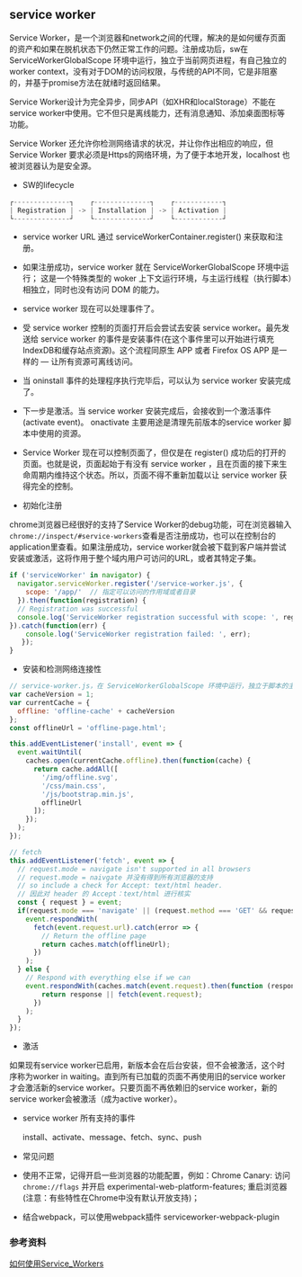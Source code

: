## service worker

Service Worker，是一个浏览器和network之间的代理，解决的是如何缓存页面的资产和如果在脱机状态下仍然正常工作的问题。注册成功后，sw在 ServiceWorkerGlobalScope 环境中运行，独立于当前网页进程，有自己独立的 worker context，没有对于DOM的访问权限，与传统的API不同，它是非阻塞的，并基于promise方法在就绪时返回结果。

Service Worker设计为完全异步，同步API（如XHR和localStorage）不能在service worker中使用。它不但只是离线能力，还有消息通知、添加桌面图标等功能。

Service Worker 还允许你检测网络请求的状况，并让你作出相应的响应，但Service Worker 要求必须是Https的网络环境，为了便于本地开发，localhost 也被浏览器认为是安全源。

* SW的lifecycle

```js
┌--------------┐    ┌--------------┐    ┌------------┐
| Registration | -> | Installation | -> | Activation |
└--------------┘    └--------------┘    └------------┘
```

  - service worker URL 通过 serviceWorkerContainer.register() 来获取和注册。

  - 如果注册成功，service worker 就在 ServiceWorkerGlobalScope 环境中运行； 这是一个特殊类型的 woker 上下文运行环境，与主运行线程（执行脚本）相独立，同时也没有访问 DOM 的能力。

  - service worker 现在可以处理事件了。

  - 受 service worker 控制的页面打开后会尝试去安装 service worker。最先发送给 service worker 的事件是安装事件(在这个事件里可以开始进行填充 IndexDB和缓存站点资源)。这个流程同原生 APP 或者 Firefox OS APP 是一样的 — 让所有资源可离线访问。

  - 当 oninstall 事件的处理程序执行完毕后，可以认为 service worker 安装完成了。

  - 下一步是激活。当 service worker 安装完成后，会接收到一个激活事件(activate event)。 onactivate 主要用途是清理先前版本的service worker 脚本中使用的资源。

  - Service Worker 现在可以控制页面了，但仅是在 register()  成功后的打开的页面。也就是说，页面起始于有没有 service worker ，且在页面的接下来生命周期内维持这个状态。所以，页面不得不重新加载以让 service worker 获得完全的控制。

* 初始化注册

chrome浏览器已经很好的支持了Service Worker的debug功能，可在浏览器输入`chrome://inspect/#service-workers`查看是否注册成功，也可以在控制台的application里查看。如果注册成功，service worker就会被下载到客户端并尝试安装或激活，这将作用于整个域内用户可访问的URL，或者其特定子集。

```js
if ('serviceWorker' in navigator) {
  navigator.serviceWorker.register('/service-worker.js', {
    scope: '/app/'  // 指定可以访问的作用域或者目录
  }).then(function(registration) {
  // Registration was successful
  console.log('ServiceWorker registration successful with scope: ', registration.scope);
}).catch(function(err) {
    console.log('ServiceWorker registration failed: ', err);
   });
}
```

* 安装和检测网络连接性

```js
// service-worker.js，在 ServiceWorkerGlobalScope 环境中运行，独立于脚本的主线程
var cacheVersion = 1;
var currentCache = {
  offline: 'offline-cache' + cacheVersion
};
const offlineUrl = 'offline-page.html';

this.addEventListener('install', event => {
  event.waitUntil(
    caches.open(currentCache.offline).then(function(cache) {
      return cache.addAll([
        '/img/offline.svg',
        '/css/main.css',
        '/js/bootstrap.min.js',
        offlineUrl
      ]);
    });
  );
});

// fetch
this.addEventListener('fetch', event => {
  // request.mode = navigate isn't supported in all browsers
  // request.mode = naivgate 并没有得到所有浏览器的支持
  // so include a check for Accept: text/html header.
  // 因此对 header 的 Accept：text/html 进行核实
  const { request } = event;
  if(request.mode === 'navigate' || (request.method === 'GET' && request.headers.get('accept').includes('text/html')) {
    event.respondWith(
      fetch(event.request.url).catch(error => {
        // Return the offline page
        return caches.match(offlineUrl);
      })
    );
  } else {
    // Respond with everything else if we can
    event.respondWith(caches.match(event.request).then(function (response) {
        return response || fetch(event.request);
      })
    );
  }
});
```

* 激活

如果现有service worker已启用，新版本会在后台安装，但不会被激活，这个时序称为worker in waiting。直到所有已加载的页面不再使用旧的service worker才会激活新的service worker。只要页面不再依赖旧的service worker，新的service worker会被激活（成为active worker）。

* service worker 所有支持的事件

  install、activate、message、fetch、sync、push

* 常见问题

- 使用不正常，记得开启一些浏览器的功能配置，例如：Chrome Canary: 访问 `chrome://flags` 并开启 experimental-web-platform-features; 重启浏览器 (注意：有些特性在Chrome中没有默认开放支持)；

- 结合webpack，可以使用webpack插件 serviceworker-webpack-plugin

### 参考资料

[如何使用Service_Workers](https://developer.mozilla.org/zh-CN/docs/Web/API/Service_Worker_API/Using_Service_Workers)